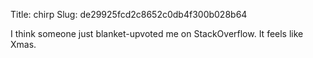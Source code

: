 Title: chirp
Slug: de29925fcd2c8652c0db4f300b028b64

I think someone just blanket-upvoted me on StackOverflow. It feels like Xmas.
